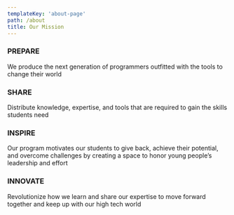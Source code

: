 ```yaml
---
templateKey: 'about-page'
path: /about
title: Our Mission
---
```

### PREPARE
We produce the next generation of programmers outfitted with the tools to change their world

### SHARE
Distribute knowledge, expertise, and tools that are required to gain the skills students need

### INSPIRE
Our program motivates our students to give back, achieve their potential, and overcome challenges by creating a space to honor young people’s leadership and effort

### INNOVATE
Revolutionize how we learn and share our expertise to move forward together and keep up with our high tech world
